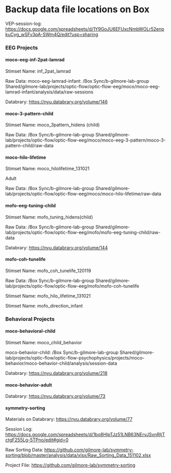 # Backup data file locations on Box 

VEP-session-log: https://docs.google.com/spreadsheets/d/1Y9GoJU6EFUxcNmbWOLr52enpkuCyg_wSFv3pA-SWm4Q/edit?usp=sharing

### EEG Projects 

#### moco-eeg-inf-2pat-lamrad

Stimset Name: inf_2pat_lamrad

Raw Data: moco-eeg-lamrad-infant: /Box Sync/b-gilmore-lab-group Shared/gilmore-lab/projects/optic-flow/optic-flow-eeg/moco/moco-eeg-lamrad-infant/analysis/data/raw-sessions   

Databrary: https://nyu.databrary.org/volume/146  

#### moco-3-pattern-child

Stimset Name: moco_3pattern_hidens (child)

Raw Data: /Box Sync/b-gilmore-lab-group Shared/gilmore-lab/projects/optic-flow/optic-flow-eeg/moco/moco-eeg-3-pattern/moco-3-pattern-child/raw-data

#### moco-hilo-lifetime

Stimset Name: moco_hilolifetime_131021

Adult

Raw Data: /Box Sync/b-gilmore-lab-group Shared/gilmore-lab/projects/optic-flow/optic-flow-eeg/moco/moco-hilo-lifetime/raw-data

#### mofo-eeg-tuning-child

Stimset Name: mofo_tuning_hidens(child)

Raw Data: /Box Sync/b-gilmore-lab-group Shared/gilmore-lab/projects/optic-flow/optic-flow-eeg/mofo/mofo-eeg-tuning-child/raw-data  

Databrary: https://nyu.databrary.org/volume/144  


#### mofo-coh-tunelife

Stimset Name: mofo_coh_tunelife_120119

Raw Data: /Box Sync/b-gilmore-lab-group Shared/gilmore-lab/projects/optic-flow/optic-flow-eeg/mofo/mofo-coh-tunelife



Stimset Name: mofo_hilo_lifetime_131021


Stimset Name: mofo_direction_infant



### Behavioral Projects

#### moco-behavioral-child 

Stimset Name: moco_child_behavior

moco-behavior-child: /Box Sync/b-gilmore-lab-group Shared/gilmore-lab/projects/optic-flow/optic-flow-psychophysics/projects/moco-behavior/moco-behavior-child/analysis/session-data  

Databrary: https://nyu.databrary.org/volume/218  

#### moco-behavior-adult 

Databrary: https://nyu.databrary.org/volume/73  

#### symmetry-sorting  

Materials on Databrary: https://nyu.databrary.org/volume/77  

Session Log:  https://docs.google.com/spreadsheets/d/1bo8HlpTJz51LNB63NErvJSvnRIjTctgF255Lg-5TPno/edit#gid=0  

Raw Sorting Data: https://github.com/gilmore-lab/symmetry-sorting/blob/master/analysis/data/xlsx/Raw_Sorting_Data_151102.xlsx  

Project File: https://github.com/gilmore-lab/symmetry-sorting  




